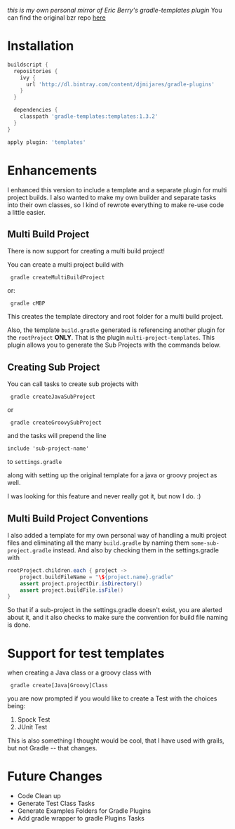 *this is my own personal mirror of Eric Berry's gradle-templates plugin*
You can find the original bzr repo [here](https://launchpad.net/gradle-templates)

Installation
==========
```groovy
buildscript { 
  repositories { 
    ivy { 
      url 'http://dl.bintray.com/content/djmijares/gradle-plugins'
    }
  }

  dependencies {
    classpath 'gradle-templates:templates:1.3.2'
  }
}

apply plugin: 'templates'
```

Enhancements
==========

I enhanced this version to include a template and a separate plugin for multi project builds.  I also wanted to make my own builder and separate tasks into their own classes, so I kind of rewrote everything to make re-use code a little easier.

Multi Build Project
----------
There is now support for creating a multi build project!

You can create a multi project build with 

     gradle createMultiBuildProject

or:
				
     gradle cMBP

This creates the template directory and root folder for a multi build project.  

Also, the template `build.gradle` generated is referencing another plugin for the `rootProject` **ONLY**.  That is the plugin `multi-project-templates`.  This plugin allows you to generate the Sub Projects with the commands below.

Creating Sub Project
----------

You can call tasks to create sub projects with

     gradle createJavaSubProject

or

     gradle createGroovySubProject

and the tasks will prepend the line 

    include 'sub-project-name'

to `settings.gradle`

along with setting up the original template for a java or groovy project as well. 

I was looking for this feature and never really got it, but now I do. :)

Multi Build Project Conventions
----------

I also added a template for my own personal way of handling a multi project files and eliminating all the many `build.gradle` by naming them `some-sub-project.gradle` instead.  And also by checking them in the settings.gradle with 

```groovy
rootProject.children.each { project ->
    project.buildFileName = "\${project.name}.gradle"
    assert project.projectDir.isDirectory()
    assert project.buildFile.isFile()
}
```

So that if a sub-project in the settings.gradle doesn't exist, you are alerted about it, and it also checks to make sure the convention for build file naming is done.  

Support for test templates
==========

when creating a Java class or a groovy class with 

     gradle create[Java|Groovy]Class

you are now prompted if you would like to create a Test with the choices being:

1. Spock Test
2. JUnit Test

This is also something I thought would be cool, that I have used with grails, but not Gradle -- that changes.

Future Changes
==========

* Code Clean up
* Generate Test Class Tasks
* Generate Examples Folders for Gradle Plugins
* Add gradle wrapper to gradle Plugins Tasks

